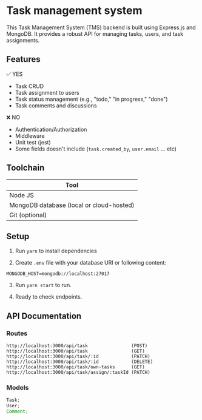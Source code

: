 # Task management system

This Task Management System (TMS) backend is built using Express.js and MongoDB. It provides a robust API for managing tasks, users, and task assignments.

## Features

✅ YES

- Task CRUD
- Task assignment to users
- Task status management (e.g., "todo," "in progress," "done")
- Task comments and discussions
  
❌ NO

- Authentication/Authorization
- Middleware
- Unit test (jest)
- Some fields doesn't include (`task.created_by`, `user.email` ... etc)


## Toolchain

| Tool                                     |
| ---------------------------------------- |
| Node JS                                  |
| MongoDB database (local or cloud-hosted) |
| Git (optional)                           |

## Setup

1. Run `yarn` to install dependencies

2. Create `.env` file with your database URI or following content:

```
MONGODB_HOST=mongodb://localhost:27017
```

3. Run `yarn start` to run.

4. Ready to check endpoints.

## API Documentation

### Routes

```
http://localhost:3000/api/task                (POST)
http://localhost:3000/api/task                (GET)
http://localhost:3000/api/task/:id            (PATCH)
http://localhost:3000/api/task/:id            (DELETE)
http://localhost:3000/api/task/own-tasks      (GET)
http://localhost:3000/api/task/assign/:taskId (PATCH)
```

### Models

```js
Task;
User;
Comment;
```
